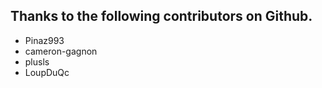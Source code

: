 ## Thanks to the following contributors on Github.

- Pinaz993
- cameron-gagnon
- plusls
- LoupDuQc
